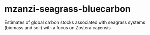 # mzanzi-seagrass-bluecarbon
Estimates of global carbon stocks associated with seagrass systems (biomass and soil) with a focus on Zostera capensis 

